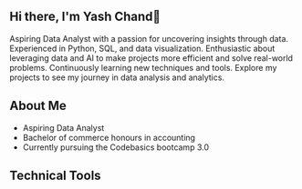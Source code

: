 ## Hi there, I'm Yash Chand👋
Aspiring Data Analyst with a passion for uncovering insights through data. Experienced in Python, SQL, and data visualization. Enthusiastic about leveraging data and AI to make projects more efficient and solve real-world problems. Continuously learning new techniques and tools. Explore my projects to see my journey in data analysis and analytics.
## About Me
* Aspiring Data Analyst
* Bachelor of commerce honours in accounting
* Currently pursuing the Codebasics bootcamp 3.0 
## Technical Tools
